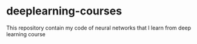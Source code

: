 # deeplearning-courses
This repository contain my code of neural networks that I learn from deep learning course 
